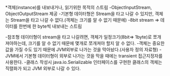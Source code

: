 *객체(instance)를 내보내거나, 읽기위한 목적의 스트림
-ObjectInputStream, ObjectOutputStream 제공
-기본형 데이터형은 Stream을 타고 나갈 수 있지만, 객체는 Stream을 타고 나갈 수 없다.(객체는 크기를 알 수 없기 때문에)
-8bit stream => 데이터를 한번에 한 byte씩 내보내는 스트림

-참조형 데이터형이 stream을 타고 나갈려면, 객체가 일정크기(8bit=> 1byte)로 쪼개져야하는데, 크기를 알 수 없기 때문에 몇개로 쪼개져야 할지 알 수 없다.
-객체는 중요한 값을 가질 수도 있기 때문에 JVM외부로 나가는 것을 막아놨다.(사용자 정의 자료형)
-JVM에서 기본형 데이터형이 외부로 나가는 것을 막을 때에는 transient 접근지정자를 사용한다.
-클래스 작성시 java.io.Serializable 인터페이스를 구현한 클래스의 객체는 직렬화가 되고 JVM 외부로 나갈 수 있다.